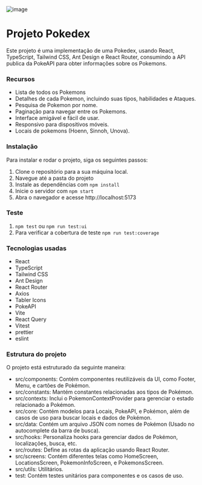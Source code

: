 ![image](https://github.com/darkmoonsk/darkmoonsk/assets/101902194/424fc1f5-21f3-4747-b9ab-d499e12eca7b)

# Projeto Pokedex

Este projeto é uma implementação de uma Pokedex, usando React, TypeScript, Tailwind CSS, Ant Design e React Router, consumindo a API publica da PokeAPI para obter informações sobre os Pokemons.

### Recursos

- Lista de todos os Pokemons
- Detalhes de cada Pokemon, incluindo suas tipos, habilidades e Ataques.
- Pesquisa de Pokemon por nome.
- Paginação para navegar entre os Pokemons.
- Interface amigável e fácil de usar.
- Responsivo para dispositivos móveis.
- Locais de pokemons (Hoenn, Sinnoh, Unova).

### Instalação

Para instalar e rodar o projeto, siga os seguintes passos:

1. Clone o repositório para a sua máquina local.
2. Navegue até a pasta do projeto
3. Instale as dependências com `npm install`
4. Inicie o servidor com `npm start`
5. Abra o navegador e acesse http://localhost:5173

### Teste

1. `npm test` ou `npm run test:ui`
2. Para verificar a cobertura de teste `npm run test:coverage`

### Tecnologias usadas

- React
- TypeScript
- Tailwind CSS
- Ant Design
- React Router
- Axios
- Tabler Icons
- PokeAPI
- Vite
- React Query
- Vitest
- prettier
- eslint

### Estrutura do projeto

O projeto está estruturado da seguinte maneira:

- src/components: Contém componentes reutilizáveis da UI, como Footer, Menu, e cartões de Pokémon.
- src/constants: Mantém constantes relacionadas aos tipos de Pokémon.
- src/contexts: Inclui o PokemonContextProvider para gerenciar o estado relacionado a Pokémon.
- src/core: Contém modelos para Locais, PokeAPI, e Pokémon, além de casos de uso para buscar locais e dados de Pokémon.
- src/data: Contém um arquivo JSON com nomes de Pokémon (Usado no autocomplete da barra de busca).
- src/hooks: Personaliza hooks para gerenciar dados de Pokémon, localizações, busca, etc.
- src/routes: Define as rotas da aplicação usando React Router.
- src/screens: Contém diferentes telas como HomeScreen, LocationsScreen, PokemonInfoScreen, e PokemonsScreen.
- src/utils: Utilitários.
- test: Contém testes unitários para componentes e os casos de uso.
